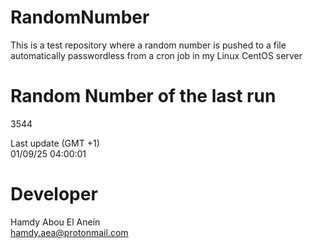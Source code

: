 # RandomNumber    
This is a test repository where a random number is pushed to a file automatically passwordless from a cron job in my Linux CentOS server    
# Random Number of the last run   
3544
      
Last update (GMT +1)    
01/09/25 04:00:01
# Developer    
Hamdy Abou El Anein   
hamdy.aea@protonmail.com
